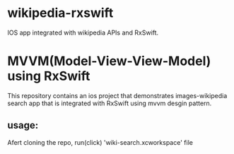 # wikipedia-rxswift
IOS app integrated with wikipedia APIs and RxSwift.

# MVVM(Model-View-View-Model) using RxSwift
This repository contains an ios project that demonstrates images-wikipedia search app that is integrated with RxSwift using mvvm desgin pattern.

## usage: 
Afert cloning the repo, run(click) 'wiki-search.xcworkspace' file 
